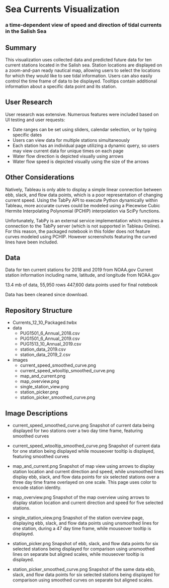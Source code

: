 # Sea Currents Visualization
### a time-dependent view of speed and direction of tidal currents in the Salish Sea

## Summary
This visualization uses collected data and predicted future data for ten current stations located in the Salish sea. Station locations are displayed on a zoom-and-pan ready nautical map, allowing users to select the locations for which they would like to see tidal information. Users can also easily control the time frame of data to be displayed. Tooltips contain additional information about a specific data point and its station.

## User Research
User research was extensive. Numerous features were included based on UI testing and user requests:
- Date ranges can be set using sliders, calendar selection, or by typing specific dates
- Users can view data for multiple stations simultaneously
- Each station has an individual page utilizing a dynamic query, so users may view current data for unique times on each page
- Water flow direction is depicted visually using arrows
- Water flow speed is depicted visually using the size of the arrows

## Other Considerations
Natively, Tableau is only able to display a simple linear connection between ebb, slack, and flow data points, which is a poor representation of changing current speed. Using the TabPy API to execute Python dynamically within Tableau, more accurate curves could be modeled using a Piecewise Cubic Hermite Interpolating Polynomial (PCHIP) interpolation via SciPy functions. 

Unfortunately, TabPy is an external service implementation which requires a connection to the TabPy server (which is not supported in Tableau Online). For this reason, the packaged notebook in this folder does not feature curves modeled using PCHIP. However screenshots featuring the curved lines have been included.

## Data
Data for ten current stations for 2018 and 2019 from NOAA.gov
Current station information including name, latitude, and longitude from NOAA.gov

13.4 mb of data, 55,950 rows
447,600 data points used for final notebook

Data has been cleaned since download.

## Repository Structure

- Currents_12_10_Packaged.twbx
- data
	- PUG1501_6_Annual_2018.csv
	- PUG1501_6_Annual_2019.csv
	- PUG1513_10_Annual_2019.csv
	- station_data_2019.csv
	- station_data_2019_2.csv
- images
	- current_speed_smoothed_curve.png
	- current_speed_wtooltip_smoothed_curve.png
	- map_and_current.png
	- map_overview.png
	- single_station_view.png
	- station_picker.png
	- station_picker_smoothed_curve.png

## Image Descriptions

- current_speed_smoothed_curve.png
Snapshot of current data being displayed for two stations over a two day time frame, featuring smoothed curves

- current_speed_wtooltip_smoothed_curve.png
Snapshot of current data for one station being displayed while mouseover tooltip is displayed, featuring smoothed curves

- map_and_current.png
Snapshot of map view using arrows to display station location and current direction and speed, while unsmoothed lines display ebb, slack, and flow data points for six selected stations over a three day time frame overlayed on one scale. This page uses color to encode station identity.

- map_overview.png
Snapshot of the map overview using arrows to display station location and current direction and speed for five selected stations.

- single_station_view.png
Snapshot of the station overview page, displaying ebb, slack, and flow data points using unsmoothed lines for one station, during a 47 day time frame, while mouseover tooltip is displayed.

- station_picker.png
Snapshot of ebb, slack, and flow data points for six selected stations being displayed for comparison using unsmoothed lines on separate but aligned scales, while mouseover tooltip is displayed.

- station_picker_smoothed_curve.png
Snapshot of the same data ebb, slack, and flow data points for six selected stations being displayed for comparison using smoothed curves on separate but aligned scales.
